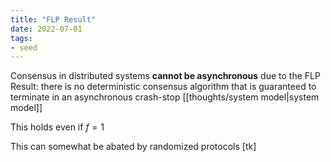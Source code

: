 ```yaml
---
title: "FLP Result"
date: 2022-07-01
tags:
- seed
---
```


Consensus in distributed systems **cannot be asynchronous** due to the FLP Result: there is no deterministic consensus algorithm that is guaranteed to terminate in an asynchronous crash-stop [[thoughts/system model|system model]]

This holds even if $f = 1$

This can somewhat be abated by randomized protocols [tk]